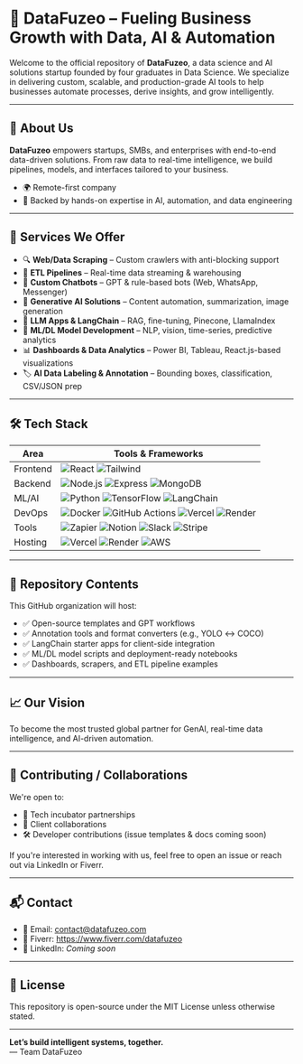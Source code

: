 # 🚀 DataFuzeo – Fueling Business Growth with Data, AI & Automation

Welcome to the official repository of **DataFuzeo**, a data science and AI solutions startup founded by four graduates in Data Science. We specialize in delivering custom, scalable, and production-grade AI tools to help businesses automate processes, derive insights, and grow intelligently.

---

## 🌟 About Us

**DataFuzeo** empowers startups, SMBs, and enterprises with end-to-end data-driven solutions. From raw data to real-time intelligence, we build pipelines, models, and interfaces tailored to your business.

- 🌍 Remote-first company
- 🧠 Backed by hands-on expertise in AI, automation, and data engineering

---

## 🧩 Services We Offer

- 🔍 **Web/Data Scraping** – Custom crawlers with anti-blocking support
- 🔄 **ETL Pipelines** – Real-time data streaming & warehousing
- 💬 **Custom Chatbots** – GPT & rule-based bots (Web, WhatsApp, Messenger)
- 🤖 **Generative AI Solutions** – Content automation, summarization, image generation
- 🧠 **LLM Apps & LangChain** – RAG, fine-tuning, Pinecone, LlamaIndex
- 🔬 **ML/DL Model Development** – NLP, vision, time-series, predictive analytics
- 📊 **Dashboards & Data Analytics** – Power BI, Tableau, React.js-based visualizations
- 🏷️ **AI Data Labeling & Annotation** – Bounding boxes, classification, CSV/JSON prep

---

## 🛠️ Tech Stack

| Area        | Tools & Frameworks                                                                                      |
|-------------|----------------------------------------------------------------------------------------------------------|
| Frontend    | ![React](https://img.shields.io/badge/React-20232A?style=flat&logo=react&logoColor=61DAFB) ![Tailwind](https://img.shields.io/badge/TailwindCSS-38B2AC?style=flat&logo=tailwind-css&logoColor=white) |
| Backend     | ![Node.js](https://img.shields.io/badge/Node.js-339933?style=flat&logo=nodedotjs&logoColor=white) ![Express](https://img.shields.io/badge/Express.js-000000?style=flat&logo=express&logoColor=white) ![MongoDB](https://img.shields.io/badge/MongoDB-4EA94B?style=flat&logo=mongodb&logoColor=white) |
| ML/AI       | ![Python](https://img.shields.io/badge/Python-3776AB?style=flat&logo=python&logoColor=white) ![TensorFlow](https://img.shields.io/badge/TensorFlow-FF6F00?style=flat&logo=tensorflow&logoColor=white) ![LangChain](https://img.shields.io/badge/LangChain-000000?style=flat&logo=data:image/svg+xml;base64,PHN2ZyBmaWxsPSJub25lIiBoZWlnaHQ9IjUxMiIgd2lkdGg9IjUxMiIgdmlld0JveD0iMCAwIDUxMiA1MTIiIHhtbG5zPSJodHRwOi8vd3d3LnczLm9yZy8yMDAwL3N2ZyI+PC9zdmc+) |
| DevOps      | ![Docker](https://img.shields.io/badge/Docker-2496ED?style=flat&logo=docker&logoColor=white) ![GitHub Actions](https://img.shields.io/badge/GitHub_Actions-2088FF?style=flat&logo=githubactions&logoColor=white) ![Vercel](https://img.shields.io/badge/Vercel-000000?style=flat&logo=vercel&logoColor=white) ![Render](https://img.shields.io/badge/Render-46E3B7?style=flat&logo=render&logoColor=black) |
| Tools       | ![Zapier](https://img.shields.io/badge/Zapier-FF4A00?style=flat&logo=zapier&logoColor=white) ![Notion](https://img.shields.io/badge/Notion-000000?style=flat&logo=notion&logoColor=white) ![Slack](https://img.shields.io/badge/Slack-4A154B?style=flat&logo=slack&logoColor=white) ![Stripe](https://img.shields.io/badge/Stripe-635BFF?style=flat&logo=stripe&logoColor=white) |
| Hosting     | ![Vercel](https://img.shields.io/badge/Vercel-000000?style=flat&logo=vercel&logoColor=white) ![Render](https://img.shields.io/badge/Render-46E3B7?style=flat&logo=render&logoColor=black) ![AWS](https://img.shields.io/badge/AWS-232F3E?style=flat&logo=amazonaws&logoColor=white) |


---

## 📂 Repository Contents

This GitHub organization will host:
- ✅ Open-source templates and GPT workflows
- ✅ Annotation tools and format converters (e.g., YOLO ↔ COCO)
- ✅ LangChain starter apps for client-side integration
- ✅ ML/DL model scripts and deployment-ready notebooks
- ✅ Dashboards, scrapers, and ETL pipeline examples

---

## 📈 Our Vision

To become the most trusted global partner for GenAI, real-time data intelligence, and AI-driven automation.

---

## 🤝 Contributing / Collaborations

We're open to:
- 🚀 Tech incubator partnerships
- 🔗 Client collaborations
- 🛠️ Developer contributions (issue templates & docs coming soon)

If you're interested in working with us, feel free to open an issue or reach out via LinkedIn or Fiverr.

---

## 📬 Contact

- 📧 Email: contact@datafuzeo.com  
- 💼 Fiverr: https://www.fiverr.com/datafuzeo
- 🔗 LinkedIn: *Coming soon*

---

## 📄 License

This repository is open-source under the MIT License unless otherwise stated.

---

**Let’s build intelligent systems, together.**  
— Team DataFuzeo
